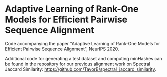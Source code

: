 # Adaptive Learning of Rank-One Models for Efficient Pairwise Sequence Alignment

Code accompanying the paper "Adaptive Learning of Rank-One Models for Efficient Pairwise Sequence Alignment", NeurIPS 2020.

Additional code for generating a test dataset and computing minHashes can be found in the repository for our previous alignment work on Spectral Jaccard Similarity: https://github.com/TavorB/spectral_jaccard_similarity. 
